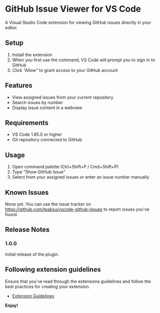 # GitHub Issue Viewer for VS Code

A Visual Studio Code extension for viewing GitHub issues directly in your editor.

## Setup

1. Install the extension
2. When you first use the command, VS Code will prompt you to sign in to GitHub
3. Click "Allow" to grant access to your GitHub account

## Features

- View assigned issues from your current repository
- Search issues by number
- Display issue content in a webview

## Requirements

- VS Code 1.85.0 or higher
- Git repository connected to GitHub

## Usage

1. Open command palette (Ctrl+Shift+P / Cmd+Shift+P)
2. Type "Show GitHub Issue"
3. Select from your assigned issues or enter an issue number manually

## Known Issues

None yet. You can use the issue tracker on https://github.com/tpaksu/vscode-github-issues to report issues you've found.

## Release Notes

### 1.0.0

Initial release of the plugin.

## Following extension guidelines

Ensure that you've read through the extensions guidelines and follow the best practices for creating your extension.

* [Extension Guidelines](https://code.visualstudio.com/api/references/extension-guidelines)

**Enjoy!**
